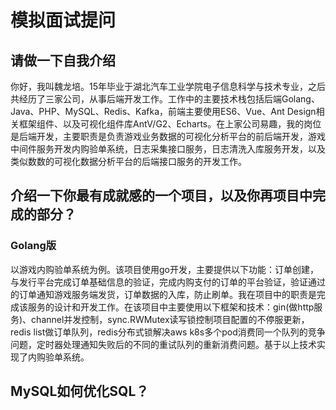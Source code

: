 # 模拟面试提问

## 请做一下自我介绍
你好，我叫魏龙培。15年毕业于湖北汽车工业学院电子信息科学与技术专业，之后共经历了三家公司，从事后端开发工作。工作中的主要技术栈包括后端Golang、Java、PHP、MySQL、Redis、Kafka，前端主要使用ES6、Vue、Ant Design相关框架组件、以及可视化组件库AntV/G2、Echarts。在上家公司易趣，我的岗位是后端开发，主要职责是负责游戏业务数据的可视化分析平台的前后端开发，游戏中间件服务开发内购验单系统，日志采集接口服务，日志清洗入库服务开发，以及类似数数的可视化数据分析平台的后端接口服务的开发工作。

## 介绍一下你最有成就感的一个项目，以及你再项目中完成的部分？
### Golang版
以游戏内购验单系统为例。该项目使用go开发，主要提供以下功能：订单创建，与发行平台完成订单基础信息的验证，完成内购支付的订单的平台验证，验证通过的订单通知游戏服务端发货，订单数据的入库，防止刷单。我在项目中的职责是完成该服务的设计和开发工作。在该项目中主要使用以下框架和技术：gin(做http服务)、channel并发控制，sync.RWMutex读写锁控制项目配置的不停服更新，redis list做订单队列，redis分布式锁解决aws k8s多个pod消费同一个队列的竞争问题，定时器处理通知失败后的不同的重试队列的重新消费问题。基于以上技术实现了内购验单系统。

## MySQL如何优化SQL？
